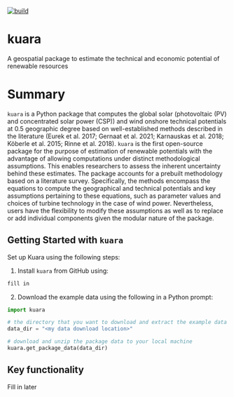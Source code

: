 [![build](https://github.com/JGCRI/kuara/actions/workflows/build.yml/badge.svg)](https://github.com/JGCRI/kuara/actions/workflows/build.yml)

# kuara
A geospatial package to estimate the technical and economic potential of renewable resources

# Summary

`kuara` is a Python package that computes the global solar (photovoltaic (PV) and concentrated solar power (CSP)) and wind onshore technical potentials at 0.5 geographic degree based on well-established methods described in the literature (Eurek et al. 2017; Gernaat et al. 2021; Karnauskas et al. 2018; Köberle et al. 2015; Rinne et al. 2018). `kuara` is the first open-source package for the purpose of estimation of renewable potentials with the advantage of allowing computations under distinct methodological assumptions. This enables researchers to assess the inherent uncertainty behind these estimates. The package accounts for a prebuilt methodology based on a literature survey. Specifically, the methods encompass the equations to compute the geographical and technical potentials and key assumptions pertaining to these equations, such as parameter values and choices of turbine technology in the case of wind power. Nevertheless, users have the flexibility to modify these assumptions as well as to replace or add individual components given the modular nature of the package.

## Getting Started with `kuara`

Set up Kuara using the following steps:

1. Install `kuara` from GitHub using:

```bash
fill in
```

2. Download the example data using the following in a Python prompt:

```python
import kuara

# the directory that you want to download and extract the example data to
data_dir = "<my data download location>"

# download and unzip the package data to your local machine
kuara.get_package_data(data_dir)
```

## Key functionality

Fill in later
